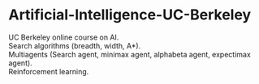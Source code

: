 # Artificial-Intelligence-UC-Berkeley
UC Berkeley online course on AI.<br />
Search algorithms (breadth, width, A*).<br />
Multiagents (Search agent, minimax agent, alphabeta agent, expectimax agent).<br />
Reinforcement learning.<br />

